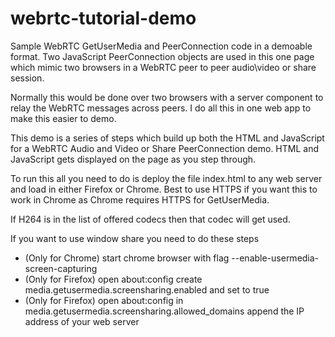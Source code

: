 # webrtc-tutorial-demo

Sample WebRTC GetUserMedia and PeerConnection code in a demoable format.  Two JavaScript PeerConnection objects are used in this one page which mimic two browsers in a WebRTC peer to peer audio\video or share session.  

Normally this would be done over two browsers with a server component to relay the WebRTC messages across peers.  I do all this in one web app to make this easier to demo.

This demo is a series of steps which build up both the HTML and JavaScript for a WebRTC Audio and Video or Share PeerConnection demo.  HTML and JavaScript gets displayed on the page as you step through.

To run this all you need to do is deploy the file index.html to any web server and load in either Firefox or Chrome. Best to use HTTPS if you want this to work in Chrome as Chrome requires HTTPS for GetUserMedia.

If H264 is in the list of offered codecs then that codec will get used.

If you want to use window share you need to do these steps

- (Only for Chrome) start chrome browser with flag --enable-usermedia-screen-capturing
- (Only for Firefox) open about:config create  media.getusermedia.screensharing.enabled and set to true
- (Only for Firefox) open about:config in media.getusermedia.screensharing.allowed_domains append the IP address of your web server
